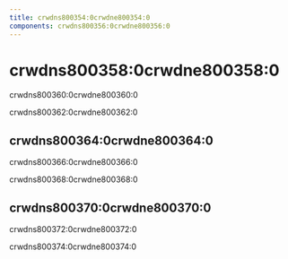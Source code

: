 ```yaml
---
title: crwdns800354:0crwdne800354:0
components: crwdns800356:0crwdne800356:0
---
```

# crwdns800358:0crwdne800358:0

<p class="description">crwdns800360:0crwdne800360:0</p>

crwdns800362:0crwdne800362:0

## crwdns800364:0crwdne800364:0

crwdns800366:0crwdne800366:0

crwdns800368:0crwdne800368:0

## crwdns800370:0crwdne800370:0

crwdns800372:0crwdne800372:0

crwdns800374:0crwdne800374:0